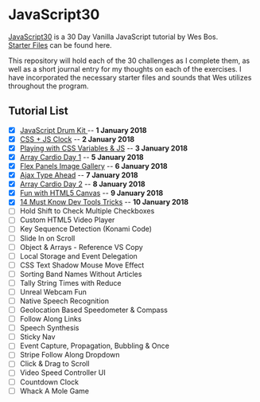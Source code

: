 # JavaScript30
[JavaScript30](https://javascript30.com/) is a 30 Day Vanilla JavaScript tutorial by Wes Bos.  
[Starter Files](https://github.com/wesbos/JavaScript30) can be found here.  

This repository will hold each of the 30 challenges as I complete them, as well as a short journal entry for my thoughts on each of the exercises. I have incorporated the necessary starter files and sounds that Wes utilizes throughout the program.

## Tutorial List
- [x] [JavaScript Drum Kit ](/d01) -- **1 January 2018**
- [x] [CSS + JS Clock](/d02) -- **2 January 2018**
- [x] [Playing with CSS Variables & JS](/d03) -- **3 January 2018**
- [x] [Array Cardio Day 1](/d04) -- **5 January 2018**
- [x] [Flex Panels Image Gallery](/d05) -- **6 January 2018**
- [x] [Ajax Type Ahead](/d06) -- **7 January 2018**
- [x] [Array Cardio Day 2](/d07) -- **8 January 2018**
- [x] [Fun with HTML5 Canvas](/d08) -- **9 January 2018**
- [x] [14 Must Know Dev Tools Tricks](/d09) -- **10 January 2018**
- [ ] Hold Shift to Check Multiple Checkboxes
- [ ] Custom HTML5 Video Player
- [ ] Key Sequence Detection (Konami Code)
- [ ] Slide In on Scroll
- [ ] Object & Arrays - Reference VS Copy
- [ ] Local Storage and Event Delegation
- [ ] CSS Text Shadow Mouse Move Effect
- [ ] Sorting Band Names Without Articles
- [ ] Tally String Times with Reduce
- [ ] Unreal Webcam Fun
- [ ] Native Speech Recognition
- [ ] Geolocation Based Speedometer & Compass
- [ ] Follow Along Links
- [ ] Speech Synthesis
- [ ] Sticky Nav
- [ ] Event Capture, Propagation, Bubbling & Once
- [ ] Stripe Follow Along Dropdown
- [ ] Click & Drag to Scroll
- [ ] Video Speed Controller UI
- [ ] Countdown Clock
- [ ] Whack A Mole Game
